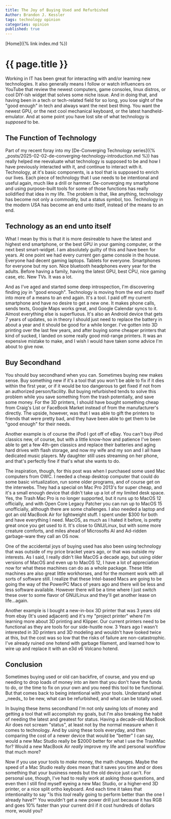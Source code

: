 ```yaml
---
title: The Joy of Buying Used and Refurbished
Author: Brandon J. Kessler
tags: technology opinion
categories: opinion
published: true
---
```



[Home]({% link index.md %})

<h1>{{ page.title }}</h1>

Working in IT has been great for interacting with and/or learning new technologies. It also generally means I follow or watch influencers on YouTube that review the newest computers, game consoles, linux distros, or cool DIY-ish widget that solves some niche issue. And in doing that, and having been in a tech or tech-related field for so long, you lose sight of the "good enough" in tech and always want the next best thing. You want the newest GPU, or the next cool mechanical keyboard, or the latest handheld-emulator. And at some point you have lost site of what technology is _supposed_ to be.

<!--more-->

<h2>The Function of Technology</h2>
Part of my recent foray into my [De-Converging Technology series]({% _posts/2025-02-02-de-converging-technology-introduction.md %}) has really helped me reevaluate what technology is supposed to be and how I have previously interacted with it, and continue to interact with it. Technology, at it's basic components, is a tool that is supposed to enrich our lives. Each piece of technology that I use needs to be intentional and useful again, much like a drill or hammer. De-converging my smartphone and using purpose-built tools for some of those functions has really solidified that idea in my life. The problem is that, like anything, technology has become not only a commodity, but a status symbol, too. Technology in the modern USA has become an end unto itself, instead of the means to an end.

<h2>Technology as an end unto itself</h2>
What I mean by this is that it is more desireable to have the latest and highest end smartphone, or the best GPU in your gaming computer, or the next best smart-widget. I am absolutely guilty of this and have been for years. At one point we had every current gen game console in the house. Everyone had decent gaming laptops. Tablets for everyone. Smartphones for everyone but my son. Nice bluetooth headphones every year for the adults. Before having a family, having the latest GPU, best CPU, nice gaming case, etc. New TVs. It was a lot.

And as I've aged and started some deep introspection, I'm discovering finding joy in "good enough". Technology is moving from the end unto itself into more of a means to an end again. It's a tool. I paid off my current smartphone and have no desire to get a new one. It makes phone calls, sends texts, Google Maps works great, and Google Calendar syncs to it. Almost everything else is superfluous. It's also an Android device that gets 7 years of updates, so in theory I should just need to replace the battery in about a year and it should be good for a while longer. I've gotten into 3D printing over the last few years, and after buying some cheaper printers that kind of sucked, I landed on some really good mid-range printers. It was an expensive mistake to make, and I wish I would have taken some advice I'm about to give now.

<h2>Buy Secondhand</h2>
You should buy secondhand when you can. Sometimes buying new makes sense. Buy something new if it's a tool that you won't be able to fix if it dies within the first year, or if it would be too dangerous to get fixed if not from an authorized person/facility. But buying refurbished tends to solve this problem while you save something from the trash potentially, and save some money. For the 3D printers, I should have bought something cheap from Craig's List or FaceBook Market instead of from the manufacturer's directly. The upside, however, was that I was able to gift the printers to friends that were pretty bad, and they have been able to get them to be "good enough" for their needs.

Another example is of course the iPod I got off of eBay. You can't buy iPod classics new, of course, but with a little know-how and patience I've been able to get a few 4th-gen classics and replace their batteries and aging hard drives with flash storage, and now my wife and my son and I all have dedicated music players. My daughter still uses streaming on her phone, and that's perfectly fine if that's what she wants to do.

The inspiration, though, for this post was when I purchased some used Mac computers from OWC. I needed a cheap desktop computer that could do some basic virtualization, run some older programs, and of course get on the interwebs. They had a special on Mac Pro 2013's for super cheap, and it's a small enough device that didn't take up a lot of my limited desk space. Yes, the Trash Mac Pro is no longer supported, but it runs up to MacOS 12 officially, and with Open Core Legacy Patcher you can run up to MacOS 15 unofficially, although there are some challenges. I also needed a laptop and got an old MacBook Air for lightweight stuff. I spent under $300 for both and have everything I need. MacOS, as much as I hated it before, is pretty great once you get used to it. It's close to GNU/Linux, but with some more creature comforts, and miles ahead of Microsofts AI and Ad-ridden garbage-ware they call an OS now.

One of the accidental joys of buying used has also been using technology that was outside of my price bracket years ago, or that was outside my interests. As I said, I really didn't like MacOS a decade ago, but using older versions of MacOS and even up to MacOS 12, I have a lot of appreciation now for what these machines can do as a whole package. These little machines are also great little workhorses, and for the moment work with all sorts of software still. I realize that these Intel-based Macs are going to be going the way of the PowerPC Macs of years ago and there will be less and less software available. However there will be a time where I just switch these over to some flavor of GNU/Linux and they'll get another lease on life...again.

Another example is I bought a new-in-box 3D printer that was 3 years old from ebay (It's used adjacent) and it's my "project printer" where I'm learning more about 3D printing and Klipper. Our current printers need to be functional as they are tools for our side-hustle now. 3 Years ago I wasn't interested in 3D printers and 3D modeling and wouldn't have looked twice at this, but the cost was so low that the risks of failure are non-catastrophic. I've already ruined one hotend with garbage filament, and learned how to wire up and replace it with an e3d v6 Volcano hotend. 

<h2>Conclusion</h2>
Sometimes buying used or old can backfire, of course, and you end up needing to drop loads of money into an item that you don't have the funds to do, or the time to fix on your own and you need this tool to be functional. But that comes back to being intentional with your tools. Understand what _needs_ to be new, what can be refurbished, and what can be totally used.

In buying these items secondhand I'm not only saving lots of money and getting a tool that will accomplish my goals, but I'm also breaking the habit of needing the latest and greatest for status. Having a decade-old MacBook Air does not scream "status", at least not by the normal measure when it comes to technology. And by using these tools everyday, and then comparing the cost of a newer device that would be "better" I can say, would a new Mac Studio really be $2000 better for what I use the TrashMac for? Would a new MacBook Air _really_ improve my life and personal workflow that much more?

Now if you use your tools to _make_ money, the math changes. Maybe the speed of a Mac Studio really does mean that it saves you time and or does something that your business needs but the old device just can't. For personal use, though, I've had to really work at asking those questions, and even then I still find myself eyeing a new Mac Studio, or a higher-end 3D printer, or a nice split ortho keyboard. And each time it takes that intentionality to say "Is this _tool_ really going to perform better than the one I already have?" You wouldn't get a new power drill just because it has RGB and goes 10% faster than your current dril if it cost hundreds of dollars more, would you?